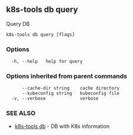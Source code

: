 ## k8s-tools db query

Query DB

```
k8s-tools db query [flags]
```

### Options

```
  -h, --help   help for query
```

### Options inherited from parent commands

```
      --cache-dir string    cache directory
      --kubeconfig string   kubeconfig file
  -v, --verbose             verbose
```

### SEE ALSO

* [k8s-tools db](k8s-tools_db.md)	 - DB with K8s information

